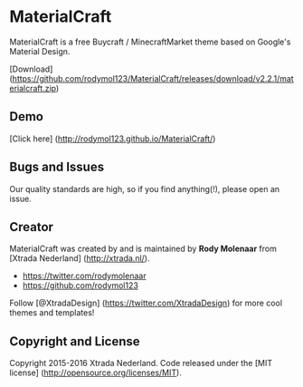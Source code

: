 # MaterialCraft

MaterialCraft is a free Buycraft / MinecraftMarket theme based on Google's Material Design.

[Download] (https://github.com/rodymol123/MaterialCraft/releases/download/v2.2.1/materialcraft.zip)

## Demo

[Click here] (http://rodymol123.github.io/MaterialCraft/)

## Bugs and Issues

Our quality standards are high, so if you find anything(!), please open an issue.

## Creator

MaterialCraft was created by and is maintained by **Rody Molenaar** from [Xtrada Nederland] (http://xtrada.nl/).

* https://twitter.com/rodymolenaar
* https://github.com/rodymol123

Follow [@XtradaDesign] (https://twitter.com/XtradaDesign) for more cool themes and templates!


## Copyright and License

Copyright 2015-2016 Xtrada Nederland. Code released under the [MIT license] (http://opensource.org/licenses/MIT).
